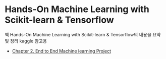 # Hands-On Machine Learning with Scikit-learn & Tensorflow
책 Hands-On Machine Learning with Scikit-learn & Tensorflow의 내용을 요약 및 정리
kaggle 참고용

- [Chapter 2, End to End Machine learning Project](./housing.ipynb)